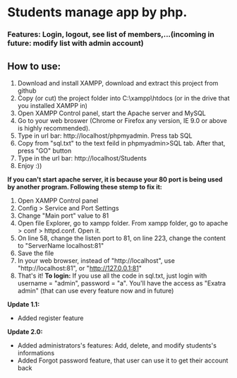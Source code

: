 # Students manage app by php.

### Features: Login, logout, see list of members,...(incoming in future: modify list with admin account)

## How to use:
 1. Download and install XAMPP, download and extract this project from github 
 2. Copy (or cut) the project folder into C:\xampp\htdocs (or in the drive that you installed XAMPP in)
 3. Open XAMPP Control panel, start the Apache server and MySQL
 4. Go to your web broswer (Chrome or Firefox any version, IE 9.0 or above is highly recommended). 
 5. Type in url bar: http://localhost/phpmyadmin. Press tab SQL
 6. Copy from "sql.txt" to the text feild in phpmyadmin>SQL tab. After that, press "GO" button
 7. Type in the url bar: http://localhost/Students
 8. Enjoy :))

**If you can't start apache server, it is because your 80 port is being used by another program. Following these stemp to fix it:**
 1. Open XAMPP Control panel
 2. Config > Service and Port Settings
 3. Change "Main port" value to 81
 4. Open file Explorer, go to xampp folder. From xampp folder, go to apache > conf > httpd.conf. Open it.
 5. On line 58, change the listen port to 81, on line 223, change the content to "ServerName localhost:81"
 6. Save the file
 7. In your web browser, instead of "http://localhost", use "http://localhost:81", or "http://127.0.0.1:81"
 8. That's it!
**To login:**
 If you use all the code in sql.txt, just login with username = "admin", password = "a". You'll have the access as "Exatra admin" (that can use every feature now and in future)


**Update 1.1:**
 - Added register feature 

**Update 2.0:**
 - Added administrators's features: Add, delete, and modify students's informations
 - Added Forgot password feature, that user can use it to get their account back
